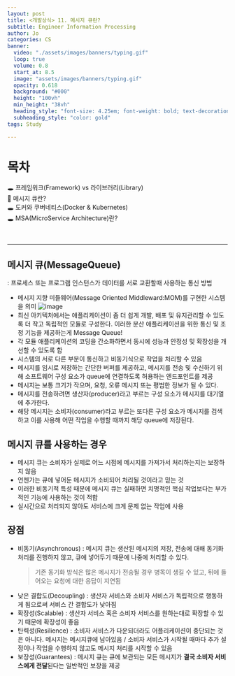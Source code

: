 ```yaml
---
layout: post
title: <개발상식> 11. 메시지 큐란?
subtitle: Engineer Information Processing
author: Jo
categories: CS
banner:
  video: "./assets/images/banners/typing.gif"
  loop: true
  volume: 0.8
  start_at: 8.5
  image: "assets/images/banners/typing.gif"
  opacity: 0.618
  background: "#000"
  height: "100vh"
  min_height: "38vh"
  heading_style: "font-size: 4.25em; font-weight: bold; text-decoration: underline"
  subheading_style: "color: gold"
tags: Study

---
```


# 목차
🕳 프레임워크(Framework) vs 라이브러리(Library) <br>
📌 메시지 큐란? <br>
🕳 도커와 쿠버네티스(Docker & Kubernetes) <br>
🕳 MSA(MicroService Architecture)란? <br>

<br>
<hr>

## 메시지 큐(MessageQueue)
: 프로세스 또는 프로그램 인스턴스가 데이터를 서로 교환할때 사용하는 통신 방법
- 메시지 지향 미들웨어(Message Oriented Middleward:MOM)를 구현한 시스템을 의미
 ![image](https://github.com/CheeseYoung/Cheeseyoung.github.io/assets/132384527/31018a5f-f1f8-43ce-a2d8-bc0c160a9754)
- 최신 아키텍처에서는 애플리케이션이 좀 더 쉽게 개발, 배포 및 유지관리할 수 있도록 더 작고 독립적인 모듈로 구성한다.
  이러한 분산 애플리케이션을 위한 통신 및 조정 기능을 제공하는게 Message Queue!
- 각 모듈 애플리케이션의 코딩을 간소화하면서 동시에 성능과 안정성 및 확장성을 개선할 수 있도록 함
- 시스템의 서로 다른 부분이 통신하고 비동기식으로 작업을 처리할 수 있음
- 메시지를 임시로 저장하는 간단한 버퍼를 제공하고, 메시지를 전송 및 수신하기 위해 소프트웨어 구성 요소가 queue에 연결하도록 허용하는 엔드포인트를 제공
- 메시지는 보통 크기가 작으며, 요청, 오류 메시지 또는 평범한 정보가 될 수 있다.
- 메시지를 전송하려면 생산자(producer)라고 부르는 구성 요소가 메시지를 대기열에 추가한다.
- 해당 메시지는 소비자(consumer)라고 부르는 또다른 구성 요소가 메시지를 검색하고 이를 사용해 어떤 작업을 수행할 때까지 해당 queue에 저장된다.


## 메시지 큐를 사용하는 경우
- 메시지 큐는 소비자가 실제로 어느 시점에 메시지를 가져가서 처리하는지는 보장하지 않음
- 언젠가는 큐에 넣어둔 메시지가 소비되어 처리될 것이라고 믿는 것
- 이러한 비동기적 특성 때문에 메시지 큐는 실패하면 치명적인 핵심 작업보다는 부가적인 기능에 사용하는 것이 적합
- 실시간으로 처리되지 않아도 서비스에 크게 문제 없는 작업에 사용

## 장점
- 비동기(Asynchronous)
  : 메시지 큐는 생산된 메시지의 저장, 전송에 대해 동기화처리를 진행하지 않고, 큐에 넣어두기 때문에 나중에 처리할 수 있다.
  > 기존 동기화 방식은 많은 메시지가 전송될 경우 병목이 생길 수 있고, 뒤에 들어오는 요청에 대한 응답이 지연됨
- 낮은 결합도(Decoupling)
  : 생산자 서비스와 소비자 서비스가 독립적으로 행동하게 됨으로써 서비스 간 결합도가 낮아짐
- 확장성(Scalable)
  : 생산자 서비스 혹은 소비자 서비스를 원하는대로 확장할 수 있기 때문에 확장성이 좋음
- 탄력성(Resilience)
  : 소비자 서비스가 다운되더라도 어플리케이션이 중단되는 것은 아니다. 메시지는 메시지큐에 남아있음 /
  소비자 서비스가 시작될 때마다 추가 설정이나 작업을 수행하지 않고도 메시지 처리를 시작할 수 있음  
- 보장성(Guarantees)
  : 메시지 큐는 큐에 보관되는 모든 메시지가 <b>결국 소비자 서비스에게 전달</b>된다는 일반적인 보장을 제공
  



































